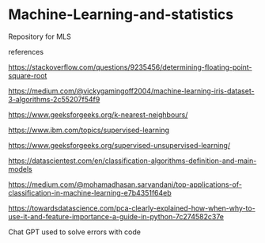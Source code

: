 # Machine-Learning-and-statistics
Repository for MLS


references

https://stackoverflow.com/questions/9235456/determining-floating-point-square-root

https://medium.com/@vickygamingoff2004/machine-learning-iris-dataset-3-algorithms-2c55207f54f9

https://www.geeksforgeeks.org/k-nearest-neighbours/

https://www.ibm.com/topics/supervised-learning

https://www.geeksforgeeks.org/supervised-unsupervised-learning/

https://datascientest.com/en/classification-algorithms-definition-and-main-models

https://medium.com/@mohamadhasan.sarvandani/top-applications-of-classification-in-machine-learning-e7b4351f64eb

https://towardsdatascience.com/pca-clearly-explained-how-when-why-to-use-it-and-feature-importance-a-guide-in-python-7c274582c37e

Chat GPT used to solve errors with code